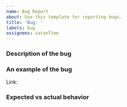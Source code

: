 ```yaml
---
name: Bug Report
about: Use this template for reporting bugs.
title: 'Bug: '
labels: bug
assignees: satanTime
---
```


### Description of the bug

<!-- A clear and concise description of what the bug is. -->

### An example of the bug

<!--
  A zip file or github repo with the failure is the best,
  but if it's a simple failure which requires just a spec file,
  then please use one of the preconfigured templates:
  - codesandbox: https://codesandbox.io/s/github/help-me-mom/ng-mocks-sandbox?file=/src/test.spec.ts
  - stackblitz: https://stackblitz.com/github/help-me-mom/ng-mocks-sandbox?file=src/test.spec.ts
-->

Link:

### Expected vs actual behavior

<!-- A clear and concise description of what you expected to happen and what actually happened. -->
